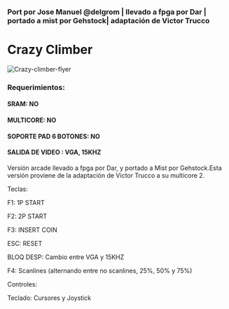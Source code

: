 ### Port por Jose Manuel @delgrom | llevado a fpga por Dar | portado a mist por Gehstock| adaptación de Victor Trucco

# Crazy Climber

![Crazy-climber-flyer](https://user-images.githubusercontent.com/31018768/70372938-c894e500-18e5-11ea-8071-a84d725d814d.jpg)

### Requerimientos:

#### SRAM: NO

#### MULTICORE: NO

#### SOPORTE PAD 6 BOTONES: NO

#### SALIDA DE VIDEO : VGA, 15KHZ

Versión arcade llevado a fpga por Dar, y portado a Mist por Gehstock.Esta versión proviene de la adaptación de Victor Trucco a su multicore 2.

Teclas:

F1: 1P START

F2: 2P START

F3: INSERT COIN

ESC: RESET

BLOQ DESP: Cambio entre VGA y 15KHZ

F4: Scanlines (alternando entre no scanlines, 25%, 50% y 75%)

Controles:

Teclado: Cursores y Joystick
